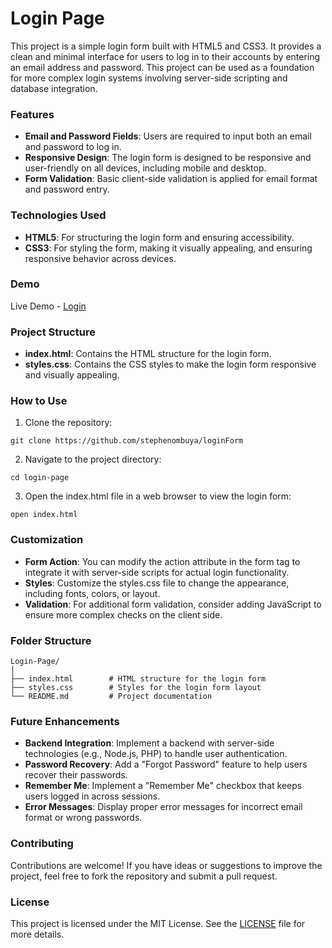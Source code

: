 # **Login Page**
This project is a simple login form built with HTML5 and CSS3. It provides a clean and minimal interface for users to log in to their accounts by entering an email address and password. This project can be used as a foundation for more complex login systems involving server-side scripting and database integration.

### **Features**
- **Email and Password Fields**: Users are required to input both an email and password to log in.
- **Responsive Design**: The login form is designed to be responsive and user-friendly on all devices, including mobile and desktop.
- **Form Validation**: Basic client-side validation is applied for email format and password entry.


### **Technologies Used**
- **HTML5**: For structuring the login form and ensuring accessibility.
- **CSS3**: For styling the form, making it visually appealing, and ensuring responsive behavior across devices.

### **Demo**
Live Demo - [Login]()<!-- Add a link to the live version of the project if available -->


### **Project Structure**
- **index.html**: Contains the HTML structure for the login form.
- **styles.css**: Contains the CSS styles to make the login form responsive and visually appealing.

### **How to Use**
1. Clone the repository:

```
git clone https://github.com/stephenombuya/loginForm
```

2. Navigate to the project directory:

```
cd login-page
```

3. Open the index.html file in a web browser to view the login form:

```
open index.html
```


### **Customization**
- **Form Action**: You can modify the action attribute in the form tag to integrate it with server-side scripts for actual login functionality.
- **Styles**: Customize the styles.css file to change the appearance, including fonts, colors, or layout.
- **Validation**: For additional form validation, consider adding JavaScript to ensure more complex checks on the client side.


### **Folder Structure**

```
Login-Page/
│
├── index.html        # HTML structure for the login form
├── styles.css        # Styles for the login form layout
└── README.md         # Project documentation
```

### **Future Enhancements**
- **Backend Integration**: Implement a backend with server-side technologies (e.g., Node.js, PHP) to handle user authentication.
- **Password Recovery**: Add a "Forgot Password" feature to help users recover their passwords.
- **Remember Me**: Implement a "Remember Me" checkbox that keeps users logged in across sessions.
- **Error Messages**: Display proper error messages for incorrect email format or wrong passwords.


### **Contributing**
Contributions are welcome! If you have ideas or suggestions to improve the project, feel free to fork the repository and submit a pull request.

### **License**
This project is licensed under the MIT License. See the [LICENSE](https://github.com/stephenombuya/loginForm/blob/main/LICENSE) file for more details.

